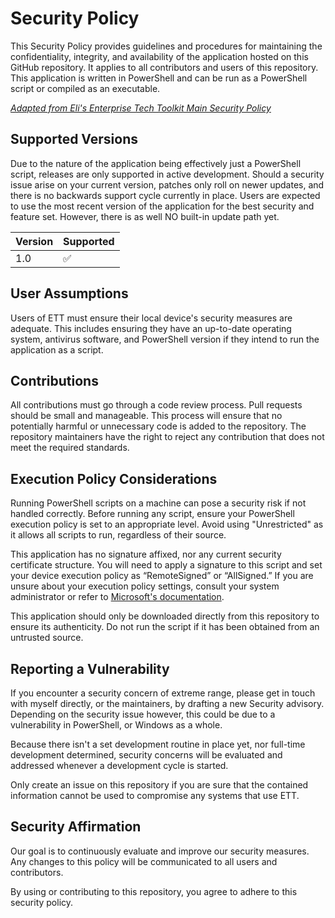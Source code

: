 # Security Policy

This Security Policy provides guidelines and procedures for maintaining the confidentiality, integrity, and availability of the application hosted on this GitHub repository. It applies to all contributors and users of this repository. This application is written in PowerShell and can be run as a PowerShell script or compiled as an executable.

[_Adapted from Eli's Enterprise Tech Toolkit Main Security Policy_](https://github.com/eliweitzman/EnterpriseTechTool/security/policy)

## Supported Versions

Due to the nature of the application being effectively just a PowerShell script, releases are only supported in active development. Should a security issue arise on your current version, patches only roll on newer updates, and there is no backwards support cycle currently in place. Users are expected to use the most recent version of the application for the best security and feature set. However, there is as well NO built-in update path yet.

| Version | Supported          |
| ------- | ------------------ |
| 1.0     | :white_check_mark: |

## User Assumptions

Users of ETT must ensure their local device's security measures are adequate. This includes ensuring they have an up-to-date operating system, antivirus software, and PowerShell version if they intend to run the application as a script.

## Contributions

All contributions must go through a code review process. Pull requests should be small and manageable. This process will ensure that no potentially harmful or unnecessary code is added to the repository. The repository maintainers have the right to reject any contribution that does not meet the required standards.

## Execution Policy Considerations

Running PowerShell scripts on a machine can pose a security risk if not handled correctly. Before running any script, ensure your PowerShell execution policy is set to an appropriate level. Avoid using "Unrestricted" as it allows all scripts to run, regardless of their source.

This application has no signature affixed, nor any current security certificate structure. You will need to apply a signature to this script and set your device execution policy as “RemoteSigned” or “AllSigned.”  If you are unsure about your execution policy settings, consult your system administrator or refer to [Microsoft's documentation]( https://learn.microsoft.com/en-us/powershell/module/microsoft.powershell.core/about/about_execution_policies?view=powershell-7.3).

This application should only be downloaded directly from this repository to ensure its authenticity. Do not run the script if it has been obtained from an untrusted source.

## Reporting a Vulnerability

If you encounter a security concern of extreme range, please get in touch with myself directly, or the maintainers, by drafting a new Security advisory. Depending on the security issue however, this could be due to a vulnerability in PowerShell, or Windows as a whole. 

Because there isn't a set development routine in place yet, nor full-time development determined, security concerns will be evaluated and addressed whenever a development cycle is started. 

Only create an issue on this repository if you are sure that the contained information cannot be used to compromise any systems that use ETT.

## Security Affirmation

Our goal is to continuously evaluate and improve our security measures. Any changes to this policy will be communicated to all users and contributors.

By using or contributing to this repository, you agree to adhere to this security policy.

